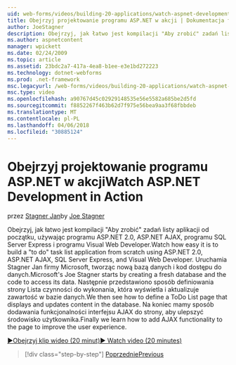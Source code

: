 ```yaml
---
uid: web-forms/videos/building-20-applications/watch-aspnet-development-in-action
title: Obejrzyj projektowanie programu ASP.NET w akcji | Dokumentacja firmy Microsoft
author: JoeStagner
description: Obejrzyj, jak łatwo jest kompilacji "Aby zrobić" zadań listy aplikacji od początku, używając programu ASP.NET 2.0, ASP.NET AJAX, programu SQL Server Express i programu Visual Web Developer. Mic...
ms.author: aspnetcontent
manager: wpickett
ms.date: 02/24/2009
ms.topic: article
ms.assetid: 23bdc2a7-417a-4ea8-b1ee-e3e1bd272223
ms.technology: dotnet-webforms
ms.prod: .net-framework
msc.legacyurl: /web-forms/videos/building-20-applications/watch-aspnet-development-in-action
msc.type: video
ms.openlocfilehash: a90767d45c02929148535e56e5582a685be2d5fd
ms.sourcegitcommit: f8852267f463b62d7f975e56bea9aa3f68fbbdeb
ms.translationtype: MT
ms.contentlocale: pl-PL
ms.lasthandoff: 04/06/2018
ms.locfileid: "30885124"
---
```

<a name="watch-aspnet-development-in-action"></a><span data-ttu-id="26e20-104">Obejrzyj projektowanie programu ASP.NET w akcji</span><span class="sxs-lookup"><span data-stu-id="26e20-104">Watch ASP.NET Development in Action</span></span>
====================
<span data-ttu-id="26e20-105">przez [Stagner Jan](https://github.com/JoeStagner)</span><span class="sxs-lookup"><span data-stu-id="26e20-105">by [Joe Stagner](https://github.com/JoeStagner)</span></span>

<span data-ttu-id="26e20-106">Obejrzyj, jak łatwo jest kompilacji "Aby zrobić" zadań listy aplikacji od początku, używając programu ASP.NET 2.0, ASP.NET AJAX, programu SQL Server Express i programu Visual Web Developer.</span><span class="sxs-lookup"><span data-stu-id="26e20-106">Watch how easy it is to build a "to do" task list application from scratch using ASP.NET 2.0, ASP.NET AJAX, SQL Server Express, and Visual Web Developer.</span></span> <span data-ttu-id="26e20-107">Uruchamia Stagner Jan firmy Microsoft, tworząc nową bazą danych i kod dostępu do danych.</span><span class="sxs-lookup"><span data-stu-id="26e20-107">Microsoft's Joe Stagner starts by creating a fresh database and the code to access its data.</span></span> <span data-ttu-id="26e20-108">Następnie przedstawiono sposób definiowania strony Lista czynności do wykonania, która wyświetla i aktualizuje zawartość w bazie danych.</span><span class="sxs-lookup"><span data-stu-id="26e20-108">We then see how to define a ToDo List page that displays and updates content in the database.</span></span> <span data-ttu-id="26e20-109">Na koniec mamy sposób dodawania funkcjonalności interfejsu AJAX do strony, aby ulepszyć środowisko użytkownika.</span><span class="sxs-lookup"><span data-stu-id="26e20-109">Finally we learn how to add AJAX functionality to the page to improve the user experience.</span></span>

[<span data-ttu-id="26e20-110">&#9654;Obejrzyj klip wideo (20 minut)</span><span class="sxs-lookup"><span data-stu-id="26e20-110">&#9654; Watch video (20 minutes)</span></span>](https://channel9.msdn.com/Blogs/ASP-NET-Site-Videos/watch-aspnet-development-in-action)

> [!div class="step-by-step"]
> [<span data-ttu-id="26e20-111">Poprzednie</span><span class="sxs-lookup"><span data-stu-id="26e20-111">Previous</span></span>](lesson-8-working-with-the-gridview-and-formview.md)
